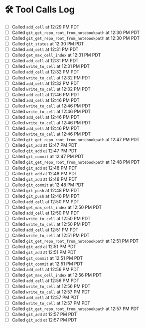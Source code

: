 # 🛠 Tool Calls Log

- [ ] Called `add_cell` at 12:29 PM PDT
- [ ] Called `git_get_repo_root_from_notebookpath` at 12:30 PM PDT
- [ ] Called `git_get_repo_root_from_notebookpath` at 12:30 PM PDT
- [ ] Called `git_status` at 12:30 PM PDT
- [ ] Called `add_cell` at 12:31 PM PDT
- [ ] Called `get_max_cell_index` at 12:31 PM PDT
- [ ] Called `add_cell` at 12:31 PM PDT
- [ ] Called `write_to_cell` at 12:31 PM PDT
- [ ] Called `add_cell` at 12:32 PM PDT
- [ ] Called `write_to_cell` at 12:32 PM PDT
- [ ] Called `add_cell` at 12:32 PM PDT
- [ ] Called `write_to_cell` at 12:32 PM PDT
- [ ] Called `add_cell` at 12:46 PM PDT
- [ ] Called `add_cell` at 12:46 PM PDT
- [ ] Called `write_to_cell` at 12:46 PM PDT
- [ ] Called `write_to_cell` at 12:46 PM PDT
- [ ] Called `add_cell` at 12:46 PM PDT
- [ ] Called `write_to_cell` at 12:46 PM PDT
- [ ] Called `add_cell` at 12:46 PM PDT
- [ ] Called `write_to_cell` at 12:46 PM PDT
- [ ] Called `git_get_repo_root_from_notebookpath` at 12:47 PM PDT
- [ ] Called `git_add` at 12:47 PM PDT
- [ ] Called `git_add` at 12:47 PM PDT
- [ ] Called `git_commit` at 12:47 PM PDT
- [ ] Called `git_get_repo_root_from_notebookpath` at 12:48 PM PDT
- [ ] Called `git_add` at 12:48 PM PDT
- [ ] Called `git_add` at 12:48 PM PDT
- [ ] Called `git_add` at 12:48 PM PDT
- [ ] Called `git_commit` at 12:48 PM PDT
- [ ] Called `git_push` at 12:48 PM PDT
- [ ] Called `git_push` at 12:48 PM PDT
- [ ] Called `add_cell` at 12:50 PM PDT
- [ ] Called `get_max_cell_index` at 12:50 PM PDT
- [ ] Called `add_cell` at 12:50 PM PDT
- [ ] Called `write_to_cell` at 12:50 PM PDT
- [ ] Called `write_to_cell` at 12:50 PM PDT
- [ ] Called `add_cell` at 12:51 PM PDT
- [ ] Called `write_to_cell` at 12:51 PM PDT
- [ ] Called `git_get_repo_root_from_notebookpath` at 12:51 PM PDT
- [ ] Called `git_add` at 12:51 PM PDT
- [ ] Called `git_add` at 12:51 PM PDT
- [ ] Called `git_commit` at 12:51 PM PDT
- [ ] Called `git_commit` at 12:51 PM PDT
- [ ] Called `add_cell` at 12:56 PM PDT
- [ ] Called `get_max_cell_index` at 12:56 PM PDT
- [ ] Called `add_cell` at 12:56 PM PDT
- [ ] Called `write_to_cell` at 12:56 PM PDT
- [ ] Called `write_to_cell` at 12:57 PM PDT
- [ ] Called `add_cell` at 12:57 PM PDT
- [ ] Called `write_to_cell` at 12:57 PM PDT
- [ ] Called `git_get_repo_root_from_notebookpath` at 12:57 PM PDT
- [ ] Called `git_add` at 12:57 PM PDT
- [ ] Called `git_add` at 12:57 PM PDT
